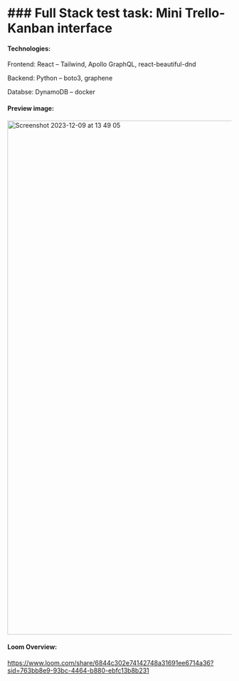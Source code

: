 # ### Full Stack test task: Mini Trello-Kanban interface

#### Technologies:
Frontend: React
– Tailwind, Apollo GraphQL, react-beautiful-dnd

Backend: Python
– boto3, graphene

Databse: DynamoDB
– docker

#### Preview image:
<img width="1152" alt="Screenshot 2023-12-09 at 13 49 05" src="https://github.com/Steep1692/mini-trello-kanban-interface/assets/46420479/f39f61f1-53b6-44a0-a118-00589444ac6e">

#### Loom Overview:
https://www.loom.com/share/6844c302e74142748a31691ee6714a36?sid=763bb8e9-93bc-4464-b880-ebfc13b8b231
